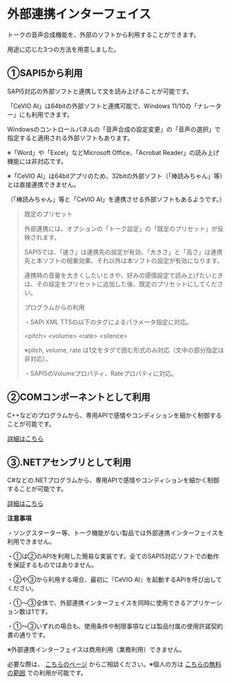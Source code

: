 


外部連携インターフェイス
============


  


 トークの音声合成機能を、外部のソフトから利用することができます。
   

 用途に応じた3つの方法を用意しました。
   

①SAPI5から利用
----------


 SAPI5対応の外部ソフトと連携して文を読み上げることが可能です。
   

 「CeVIO AI」は64bitの外部ソフトと連携可能で、Windows 11/10の「ナレーター」にも利用できます。
   

 Windowsのコントロールパネルの「音声合成の設定変更」の「音声の選択」で指定すると適用される外部ソフトもあります。
   

  

 ※「Word」や「Excel」などMicrosoft Office、「Acrobat Reader」の読み上げ機能には非対応です。
   

 ※「CeVIO AI」は64bitアプリのため、32bitの外部ソフト（「棒読みちゃん」等）とは直接連携できません。
   

 （「棒読みちゃん」等と「CeVIO AI」を連携させる外部ソフトもあるようです。）
   


> 既定のプリセット
>  
> 
>  外部連携には、オプションの「トーク設定」の「既定のプリセット」が反映されます。
>    
> 
>  SAPI5では、「速さ」は連携先の設定が有効、「大きさ」と「高さ」は連携先と本ソフトの相乗効果、それ以外は本ソフトの設定が有効になります。
>    
> 
>  連携時の音量を大きくしたいときや、好みの感情設定で読み上げたいときは、その設定をプリセットに追加した後、既定のプリセットにしてください。
>  
> 
> 
> 
> 
> 
>  プログラムからの利用
>  
> 
>  ・SAPI XML TTSの以下のタグによるパラメータ指定に対応。
>    
> 
>  \<pitch\> \<volume\> \<rate\> \<silence\>
>    
> 
>  ※pitch, volume, rate は1文をタグで囲む形式のみ対応（文中の部分指定は非対応）。
>    
> 
>   
> 
>  ・SAPI5のVolumeプロパティ、Rateプロパティに対応。


②COMコンポーネントとして利用
----------------


 C\+\+などのプログラムから、専用APIで感情やコンディションを細かく制御することが可能です。
   


[詳細はこちら](com/) 

③.NETアセンブリとして利用
---------------


 C\#などの.NETプログラムから、専用APIで感情やコンディションを細かく制御することが可能です。
   


[詳細はこちら](dotnet) 

  


**注意事項**

 ・ソングスターター等、トーク機能がない製品では外部連携インターフェイスを利用できません。
   

 ・①は②のAPIを利用した簡易な実装です。全てのSAPI5対応ソフトでの動作を保証するものではありません。
   

 ・②や③から利用する場合、最初に『CeVIO AI』を起動するAPIを呼び出してください。
   

 ・①～③全体で、外部連携インターフェイスを同時に使用できるアプリケーション数は1です。
   

 ・①～③いずれの場合も、使用条件や制限事項などは製品付属の使用許諾契約書の通りです。
   


 ※外部連携インターフェイスは商用利用（業務利用）できません。
 
 必要な際は、
 [こちらのページ](https://cevio.jp/contact_soft/corporation/) 
 からご相談ください。※個人の方は
 [こちらの無料の範囲](http://cevio.jp/commercial/) 
 での利用が可能です。
   





